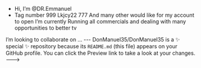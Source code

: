 - Hi, I’m @DR.Emmanuel
- Tag number 999 Lkjcy22 777 And many other would like for my account to open
  I’m currently Running all commercials and dealing with many opportunities to better tv

I’m looking to collaborate on ... ---
DonManuel35/DonManuel35 is a ✨ special ✨ repository because its `README.md` (this file) appears on your GitHub profile.
You can click the Preview link to take a look at your changes.
--->
